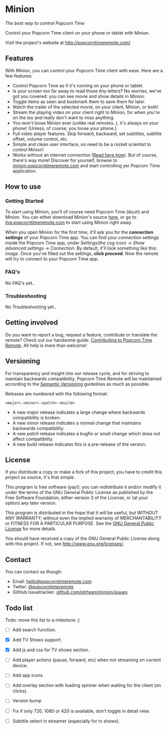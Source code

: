 # Minion
*The best way to control Popcorn Time*

Control your Popcorn Time client on your phone or tablet with Minion.

Visit the project's website at http://popcorntimeremote.com/

## Features
With Minion, you can control your Popcorn Time client with ease. Here are a few features:
- Control Popcorn Time as if it's running on your phone or tablet.
- Is your screen too far away to read those tiny letters? No worries, we've got you covered: you can see movie and show details in Minion.
- Toggle items as seen and bookmark them to save them for later.
- Watch the trailer of the selected movie, on your client, Minion, or both!
- Stream the playing video on your client right to Minion, for when you're on the loo and really don't want to miss anything.
- You won't loose Minion ever (unlike real remotes..), it's always on your phone! (Unless, of course, you loose your phone.)
- Full video player features. Skip forward, backward, set subtitles, subtitle offset, volume control, etc.
- Simple and clean user interface, no need to be a rocket scientist to control Minion!
- Works without an internet connection ([Read here how](https://help.popcorntimeremote.com/#offline-mode)).
But of course, there's way more! Discover for yourself, browse to [minion.popcorntimeremote.com](https://minion.popcorntimeremote.com) and start controlling yer Popcorn Time application.

## How to use

### Getting Started
To start using Minion, you'll of course need Popcorn Time (duuh) and Minion. You can either download Minion's source [here](https://github.com/ptrteam/minion/releases/newest), or go to [live.popcorntimeremote.com](https://remote.popcorntimeremote.com) to start using Minion right away.

When you open Minion for the first time, it'll ask you for the **connection settings** of your Popcorn Time app. You can find your connection settings inside the Popcorn Time app, under *Settings(the cog icon) -> Show advanced settings -> Connection*. By default, it'll look something like this: *image*. Once you've filled out the settings, **click proceed**. Now the remote will try to connect to your Popcorn Time app.


### FAQ's
No FAQ's yet..

### Troubleshooting
No Troubleshooting yet..

## Getting involved
Do you want to report a bug, request a feature, contribute or translate the remote? Check out our handsome guide: [Contributing to Popcorn Time Remote](/CONTRIBUTING.md). All help is more than welcome!

## Versioning
For transparency and insight into our release cycle, and for striving to maintain backwards compatibility, Popcorn Time Remote will be maintained according to the [Semantic Versioning](http://semver.org/) guidelines as much as possible.

Releases are numbered with the following format:

`<major>.<minor>.<patch>-<build>`

* A new *major* release indicates a large change where backwards compatibility is broken.
* A new *minor* release indicates a normal change that maintains backwards compatibility.
* A new *patch* release indicates a bugfix or small change which does not affect compatibility.
* A new *build* release indicates this is a pre-release of the version.


## License
If you distribute a copy or make a fork of this project, you have to credit this project as source, it's that simple.
	
This program is free software (yay!): you can redistribute it and/or modify it under the terms of the GNU General Public License as published by the Free Software Foundation, either version 3 of the License, or (at your option) any later version.
 
This program is distributed in the hope that it will be useful, but WITHOUT ANY WARRANTY; without even the implied warranty of MERCHANTABILITY or FITNESS FOR A PARTICULAR PURPOSE. See the [GNU General Public License](/LICENSE) for more details.
 
You should have received a copy of the GNU General Public License along with this project. If not, see <http://www.gnu.org/licenses/>.


## Contact
You can contact us though:
- Email: [hello@popcorntimeremote.com](mailto:hello@popcorntimeremote.com)
- Twtter: [@popcorntimeremote](https://twitter.com/popcorntimeremote)
- GitHub Issuetracker: [github.com/ptrteam/minion/issues](https://github.com/ptrteam/minion/issues)


## Todo list

Todo: move this list to a milestone ;)

- [ ] Add search function.
- [x] Add TV Shows support.
- [x] Add js and css for TV shows section.
- [ ] Add player actions (pause, forward, etc) when not streaming on current device.
- [ ] Add app icons.
- [ ] Add overlay section with loading spinner when waiting for the client (on clicks).
- [ ] Version bump
- [ ] Fix if only 720, 1080 or 420 is available, don't toggle in detail view.
- [ ] Subtitle select in streamer (especially for tv shows).

